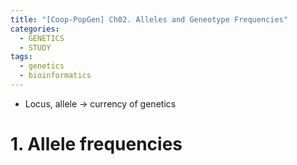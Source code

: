 ```yaml
---
title: "[Coop-PopGen] Ch02. Alleles and Geneotype Frequencies"
categories:
  - GENETICS
  - STUDY
tags:
  - genetics
  - bioinformatics
---
```


* Locus, allele → currency of genetics

# 1. Allele frequencies
